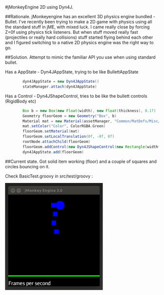 #jMonkeyEngine 2D using Dyn4J.

##Rationale.
jMonkeyengine has an excellent 3D physics engine bundled - Bullet. I've recently been trying to make a 2D game with physics using all the standard stuff in jME, with mixed luck. I came really close by forcing Z=0f using physics tick listeners. But when stuff moved really fast (projectiles or really hard collisions) stuff started flying behind each other and I figured switching to a native 2D physics engine was the right way to go.

##Solution.
Attempt to mimic the familiar API you use when using standard bullet.

Has a AppState - Dyn4JAppState, trying to be like BullettAppState

```groovy
		dyn4JAppState = new Dyn4JAppState()
		stateManager.attach(dyn4JAppState)
```

Has a Control - Dyn4JShapeControl, tries to be like the bullett controls (RigidBody etc)
```groovy
		Box b = new Box(new Float(width), new Float(thickness), 0.1f)
		Geometry floorGeom = new Geometry("Box", b)
		Material mat = new Material(assetManager, "Common/MatDefs/Misc/Unshaded.j3md")
		mat.setColor("Color", ColorRGBA.Green)
		floorGeom.setMaterial(mat)
		floorGeom.setLocalTranslation(0f, -8f, 0f)
		rootNode.attachChild(floorGeom)
		floorGeom.addControl(new Dyn4JShapeControl(new Rectangle(width*2, thickness*2), MassType.INFINITE))
		dyn4JAppState.add(floorGeom)
```

##Current state.
Got solid item working (floor) and a couple of squares and circles bouncing on it. 

Check BasicTest.groovy in src/test/groovy :

![screenshot](etc/jme-dyn4j.gif)

